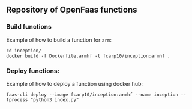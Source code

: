 ## Repository of OpenFaas functions

### Build functions

Example of how to build a function for `arm`:

    cd inception/
    docker build -f Dockerfile.armhf -t fcarp10/inception:armhf .

### Deploy functions:

Example of how to deploy a function using docker hub:

    faas-cli deploy --image fcarp10/inception:armhf --name inception --fprocess "python3 index.py"